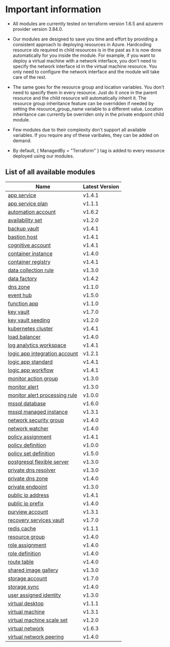 # Important information
* All modules are currently tested on terraform version 1.6.5 and azurerm provider version 3.84.0.

* Our modules are designed to save you time and effort by providing a consistent approach to deploying resources in Azure. Hardcoding resource ids required in child resources is in the past as it is now done automatically for you inside the module. For example, if you want to deploy a virtual machine with a network interface, you don't need to specify the network interface id in the virtual machine resource. You only need to configure the network interface and the module will take care of the rest.

* The same goes for the resource group and location variables. You don't need to specify them in every resource. Just do it once in the parent resource and the child resource will automatically inherit it. The resource group inheritance feature can be overridden if needed by setting the resource_group_name variable to a different value. Location inheritance can currently be overriden only in the private endpoint child module.

* Few modules due to their complexity don't support all available variables. If you require any of these varibales, they can be added on demand.

* By default, { ManagedBy = "Terraform" } tag is added to every resource deployed using our modules.

## List of all available modules


| Name | Latest Version |
| ---- | -------------- |
| [app service](./app-service/README.md) | v1.4.1 |
| [app service plan](./app-service-plan/README.md) | v1.1.1 |
| [automation account](./automation-account/README.md) | v1.6.2 |
| [availability set](./availability-set/README.md) | v1.2.0 |
| [backup vault](./backup-vault/README.md) | v1.4.1 |
| [bastion host](./bastion-host/README.md) | v1.4.1 |
| [cognitive account](./cognitive-account/README.md) | v1.4.1 |
| [container instance](./container-instance/README.md) | v1.4.0 |
| [container registry](./container-registry/README.md) | v1.4.1 |
| [data collection rule](./data-collection-rule/README.md) | v1.3.0 |
| [data factory](./data-factory/README.md) | v1.4.2 |
| [dns zone](./dns-zone/README.md) | v1.1.0 |
| [event hub](./event-hub/README.md) | v1.5.0 |
| [function app](./function-app/README.md) | v1.1.0 |
| [key vault](./key-vault/README.md) | v1.7.0 |
| [key vault seeding](./key-vault-seeding/README.md) | v1.2.0 |
| [kubernetes cluster](./kubernetes-cluster/README.md) | v1.4.1 |
| [load balancer](./load-balancer/README.md) | v1.4.0 |
| [log analytics workspace](./log-analytics-workspace/README.md) | v1.4.1 |
| [logic app integration account](./logic-app-integration-account/README.md) | v1.2.1 |
| [logic app standard](./logic-app-standard/README.md) | v1.4.1 |
| [logic app workflow](./logic-app-workflow/README.md) | v1.4.1 |
| [monitor action group](./monitor-action-group/README.md) | v1.3.0 |
| [monitor alert](./monitor-alert/README.md) | v1.3.0 |
| [monitor alert processing rule](./monitor-alert-processing-rule/README.md) | v1.0.0 |
| [mssql database](./mssql-database/README.md) | v1.6.0 |
| [mssql managed instance](./mssql-managed-instance/README.md) | v1.3.1 |
| [network security group](./network-security-group/README.md) | v1.4.0 |
| [network watcher](./network-watcher/README.md) | v1.4.0 |
| [policy assignment](./policy-assignment/README.md) | v1.4.1 |
| [policy definition](./policy-definition/README.md) | v1.0.0 |
| [policy set definition](./policy-set-definition/README.md) | v1.5.0 |
| [postgresql flexible server](./postgresql-flexible-server/README.md) | v1.3.0 |
| [private dns resolver](./private-dns-resolver/README.md) | v1.3.0 |
| [private dns zone](./private-dns-zone/README.md) | v1.4.0 |
| [private endpoint](./private-endpoint/README.md) | v1.3.0 |
| [public ip address](./public-ip-address/README.md) | v1.4.1 |
| [public ip prefix](./public-ip-prefix/README.md) | v1.4.0 |
| [purview account](./purview-account/README.md) | v1.3.1 |
| [recovery services vault](./recovery-services-vault/README.md) | v1.7.0 |
| [redis cache](./redis-cache/README.md) | v1.1.1 |
| [resource group](./resource-group/README.md) | v1.4.0 |
| [role assignment](./role-assignment/README.md) | v1.4.0 |
| [role definition](./role-definition/README.md) | v1.4.0 |
| [route table](./route-table/README.md) | v1.4.0 |
| [shared image gallery](./shared-image-gallery/README.md) | v1.3.0 |
| [storage account](./storage-account/README.md) | v1.7.0 |
| [storage sync](./storage-sync/README.md) | v1.4.0 |
| [user assigned identity](./user-assigned-identity/README.md) | v1.3.0 |
| [virtual desktop](./virtual-desktop/README.md) | v1.1.1 |
| [virtual machine](./virtual-machine/README.md) | v1.3.1 |
| [virtual machine scale set](./virtual-machine-scale-set/README.md) | v1.2.0 |
| [virtual network](./virtual-network/README.md) | v1.6.3 |
| [virtual network peering](./virtual-network-peering/README.md) | v1.4.0 |
